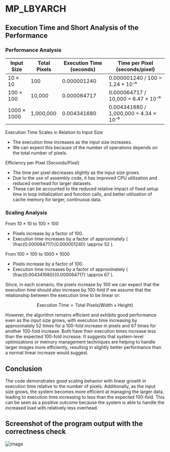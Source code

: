 # MP_LBYARCH

## Execution Time and Short Analysis of the Performance

### Performance Analysis


| Input Size    | Total Pixels | Execution Time (seconds) | Time per Pixel (seconds/pixel) |
|---------------|--------------|--------------------------|---------------------------------|
| 10 × 10       | 100          | 0.000001240              | 0.000001240 / 100 = 1.24 × 10⁻⁸ |
| 100 × 100     | 10,000       | 0.000064717              | 0.000064717 / 10,000 = 6.47 × 10⁻⁹ |
| 1000 × 1000   | 1,000,000    | 0.004341680              | 0.004341680 / 1,000,000 = 4.34 × 10⁻⁹ |

Execution Time Scales in Relation to Input Size
* The execution time increases as the input size increases.
* We can expect this because of the number of operations depends on the total number of pixels.
  
Efficiency per Pixel (Seconds/Pixel)
* The time per pixel decreases slightly as the input size grows.
* Due to the use of assembly code, it has improved CPU utilization and reduced overhead for larger datasets.
* These can be accounted to the reduced relative impact of fixed setup time in loop initialization and function calls, and better utilization of cache memory for larger, continuous data.

### Scaling Analysis

From 10 × 10 to 100 × 100
* Pixels increase by a factor of 100.
* Execution time increases by a factor of approximately \( \frac{0.000064717}{0.000001240} \approx 52 \).

From 100 × 100 to 1000 × 1000
* Pixels increase by a factor of 100.
* Execution time increases by a factor of approximately \( \frac{0.004341680}{0.000064717} \approx 67 \).

Since, in each scenario, the pixels increase by 100 we can expect that the execution time should also increase by 100-fold if we assume that the relationship between the execution time to be linear or: 

$$
\text{Execution Time} \propto \text{Total Pixels} (\text{Width} \times \text{Height})
$$

However, the algorithm remains efficient and exhibits good performance even as the input size grows, with execution time increasing by approximately 52 times for a 100-fold increase in pixels and 67 times for another 100-fold increase. Both have their execution times increase less than the expected 100-fold increase. It suggests that system-level optimizations or memory management techniques are helping to handle larger images more efficiently, resulting in slightly better performance than a normal linear increase would suggest.

## Conclusion
The code demonstrates good scaling behavior with linear growth in execution time relative to the number of pixels. Additionally, as the input size grows, the system becomes more efficient at managing the larger data, leading to execution time increasing to less than the expected 100-fold. This can be seen as a positive outcome because the system is able to handle the increased load with relatively less overhead.


## Screenshot of the program output with the correctness check

![image](https://github.com/user-attachments/assets/9918d413-0f22-4603-aa9e-790be050d933)


